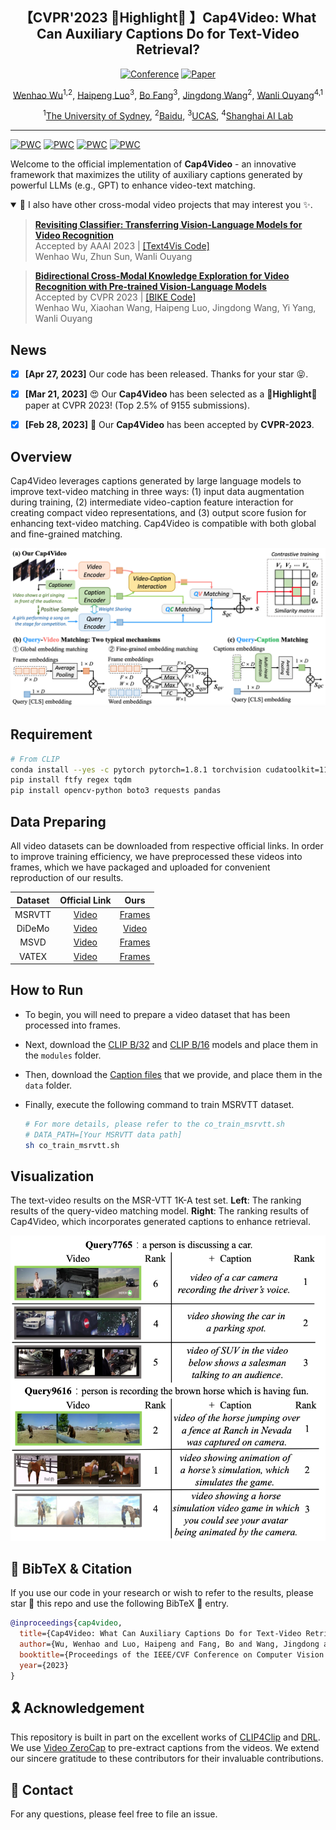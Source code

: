 <div align="center">

<h2>【CVPR'2023 🌟Highlight🌟 】Cap4Video: What Can Auxiliary Captions Do for Text-Video Retrieval? </h2>


[![Conference](http://img.shields.io/badge/CVPR-2023(Highlight)-f9f107.svg)](https://cvpr.thecvf.com/)
[![Paper](http://img.shields.io/badge/Paper-arxiv.2301.00184-b31b1b.svg)](https://arxiv.org/abs/2301.00184)

[Wenhao Wu](https://whwu95.github.io/)<sup>1,2</sup>, [Haipeng Luo]()<sup>3</sup>, [Bo Fang](https://bofang98.github.io/)<sup>3</sup>,  [Jingdong Wang](https://jingdongwang2017.github.io/)<sup>2</sup>, [Wanli Ouyang](https://wlouyang.github.io/)<sup>4,1</sup>

 
<sup>1</sup>[The University of Sydney](https://www.sydney.edu.au/), <sup>2</sup>[Baidu](https://vis.baidu.com/#/), <sup>3</sup>[UCAS](https://english.ucas.ac.cn/), <sup>4</sup>[Shanghai AI Lab](https://www.shlab.org.cn/)


</div>

***

[![PWC](https://img.shields.io/endpoint.svg?url=https://paperswithcode.com/badge/cap4video-what-can-auxiliary-captions-do-for/video-retrieval-on-vatex)](https://paperswithcode.com/sota/video-retrieval-on-vatex?p=cap4video-what-can-auxiliary-captions-do-for)
[![PWC](https://img.shields.io/endpoint.svg?url=https://paperswithcode.com/badge/cap4video-what-can-auxiliary-captions-do-for/video-retrieval-on-msvd)](https://paperswithcode.com/sota/video-retrieval-on-msvd?p=cap4video-what-can-auxiliary-captions-do-for)
[![PWC](https://img.shields.io/endpoint.svg?url=https://paperswithcode.com/badge/cap4video-what-can-auxiliary-captions-do-for/video-retrieval-on-msr-vtt-1ka)](https://paperswithcode.com/sota/video-retrieval-on-msr-vtt-1ka?p=cap4video-what-can-auxiliary-captions-do-for)
[![PWC](https://img.shields.io/endpoint.svg?url=https://paperswithcode.com/badge/cap4video-what-can-auxiliary-captions-do-for/video-retrieval-on-didemo)](https://paperswithcode.com/sota/video-retrieval-on-didemo?p=cap4video-what-can-auxiliary-captions-do-for)

Welcome to the official implementation of **Cap4Video** - an innovative framework that maximizes the utility of auxiliary captions generated by powerful LLMs (e.g., GPT) to enhance video-text matching. 


<details open><summary>📣 I also have other cross-modal video projects that may interest you ✨. </summary><p>


> [**Revisiting Classifier: Transferring Vision-Language Models for Video Recognition**](https://arxiv.org/abs/2207.01297)<br>
> Accepted by AAAI 2023 | [[Text4Vis Code]](https://github.com/whwu95/Text4Vis)<br>
> Wenhao Wu, Zhun Sun, Wanli Ouyang


> [**Bidirectional Cross-Modal Knowledge Exploration for Video Recognition with Pre-trained Vision-Language Models**](https://arxiv.org/abs/2301.00182)<br>
> Accepted by CVPR 2023 | [[BIKE Code]](https://github.com/whwu95/BIKE)<br>
> Wenhao Wu, Xiaohan Wang, Haipeng Luo, Jingdong Wang, Yi Yang, Wanli Ouyang

</p></details>


<!-- I am currently traveling and may not be able to open-source the code until May. -->


## News
- [x] **[Apr 27, 2023]** Our code has been released. Thanks for your star 😝.
- [x] **[Mar 21, 2023]** 😍 Our **Cap4Video** has been selected as a 🌟**Highlight**🌟 paper at CVPR 2023! (Top 2.5% of 9155 submissions).
- [x] **[Feb 28, 2023]** 🎉 Our **Cap4Video** has been accepted by **CVPR-2023**.


## Overview
Cap4Video leverages captions generated by large language models to improve text-video matching in three ways: (1) input data augmentation during training, (2) intermediate video-caption feature interaction for creating compact video representations, and (3) output score fusion for enhancing text-video matching. Cap4Video is compatible with both global and fine-grained matching.



![Cap4Video](docs/cap4video.png)

<!-- ## Content
- [Prerequisites](#prerequisites)
- [Data Preparation](#data-preparation)
- [Training](#training)
- [BibTeX & Citation](#bibtex)
- [Acknowledgment](#acknowledgment) -->




## Requirement
```sh
# From CLIP
conda install --yes -c pytorch pytorch=1.8.1 torchvision cudatoolkit=11.1
pip install ftfy regex tqdm
pip install opencv-python boto3 requests pandas
```

## Data Preparing
All video datasets can be downloaded from respective official links. In order to improve training efficiency, we have preprocessed these videos into frames, which we have packaged and uploaded for convenient reproduction of our results.

| Dataset | Official Link| Ours|
|:------------:|:-------------------:|:------------------:|
| MSRVTT | [Video](http://ms-multimedia-challenge.com/2017/dataset)| [Frames](https://unisyd-my.sharepoint.com/:u:/g/personal/wenhao_wu_sydney_edu_au/EQEYklCTUClGu01komekxcgBQ5lxeInfRm-fhlikMyb8hA?e=11DEyO) | 
| DiDeMo | [Video](https://github.com/LisaAnne/LocalizingMoments)| [Video](https://unisyd-my.sharepoint.com/:u:/g/personal/wenhao_wu_sydney_edu_au/Ef2z3r1kdjVNt2Muu2KHzWoB5H0gwVPybd1OiffqIfU8jA?e=HFAq3h) | 
| MSVD | [Video](https://www.cs.utexas.edu/users/ml/clamp/videoDescription/)| [Frames](https://unisyd-my.sharepoint.com/:u:/g/personal/wenhao_wu_sydney_edu_au/EUdl9tM7TRlFsWqLC4V3ffUBAvqIrcUBXHbLEE4p3SiQVQ?e=W3iYZi)| 
| VATEX | [Video](https://eric-xw.github.io/vatex-website/download.html)| [Frames](https://unisyd-my.sharepoint.com/:u:/g/personal/wenhao_wu_sydney_edu_au/EQd5BwA_bcFBn7SRl0D69XABO4xveLZtu6PUK_DQKEyxfg?e=D7kGBQ) | 

## How to Run
- To begin, you will need to prepare a video dataset that has been processed into frames.
- Next, download the [CLIP B/32](https://openaipublic.azureedge.net/clip/models/40d365715913c9da98579312b702a82c18be219cc2a73407c4526f58eba950af/ViT-B-32.pt) and [CLIP B/16](https://openaipublic.azureedge.net/clip/models/5806e77cd80f8b59890b7e101eabd078d9fb84e6937f9e85e4ecb61988df416f/ViT-B-16.pt) models and place them in the `modules` folder. 
- Then, download the [Caption files](https://github.com/whwu95/Cap4Video/releases/tag/v1.0) that we provide, and place them in the `data` folder.
- Finally, execute the following command to train MSRVTT dataset.

  ```sh
  # For more details, please refer to the co_train_msrvtt.sh  
  # DATA_PATH=[Your MSRVTT data path]
  sh co_train_msrvtt.sh
  ```



## Visualization

The text-video results on the MSR-VTT 1K-A test set.
**Left**: The ranking results of the query-video matching model.
**Right**: The ranking results of Cap4Video, which incorporates generated captions to enhance retrieval.

<div align="center">


<img src="docs/vis.png" width="550">

</div>

<a name="bibtex"></a>
## 📌 BibTeX & Citation

If you use our code in your research or wish to refer to the results, please star 🌟 this repo and use the following BibTeX 📑 entry.

```bibtex
@inproceedings{cap4video,
  title={Cap4Video: What Can Auxiliary Captions Do for Text-Video Retrieval?},
  author={Wu, Wenhao and Luo, Haipeng and Fang, Bo and Wang, Jingdong and Ouyang, Wanli},
  booktitle={Proceedings of the IEEE/CVF Conference on Computer Vision and Pattern Recognition (CVPR)},
  year={2023}
}
```

<a name="acknowledgment"></a>
## 🎗️ Acknowledgement
This repository is built in part on the excellent works of [CLIP4Clip](https://github.com/ArrowLuo/CLIP4Clip) and [DRL](https://github.com/foolwood/DRL). We use [Video ZeroCap](https://github.com/YoadTew/zero-shot-video-to-text) to pre-extract captions from the videos.
We extend our sincere gratitude to these contributors for their invaluable contributions.



## 👫 Contact
For any questions, please feel free to file an issue.

